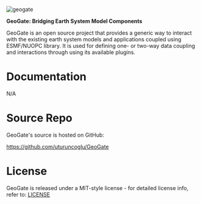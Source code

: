 
![geogate](https://github.com/user-attachments/assets/f0a728b0-3626-4f51-873b-822069702402)

**GeoGate: Bridging Earth System Model Components**

GeoGate is an open source project that provides a generic way to interact with the existing earth system models and applications coupled using ESMF/NUOPC library. It is used for defining one- or two-way data coupling and interactions through using its available plugins.

Documentation
=============

N/A

Source Repo
===========

GeoGate's source is hosted on GitHub:

https://github.com/uturuncoglu/GeoGate

License
=======

GeoGate is released under a MIT-style license - for detailed license info, refer to: [LICENSE](/LICENSE)
